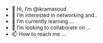 - 👋 Hi, I’m @ikramasoud
- 👀 I’m interested in networking and..
- 🌱 I’m currently learning ...
- 💞️ I’m looking to collaborate on ...
- 📫 How to reach me ...

<!---
ikramasoud/ikramasoud is a ✨ special ✨ repository because its `README.md` (this file) appears on your GitHub profile.
You can click the Preview link to take a look at your changes.
--->
